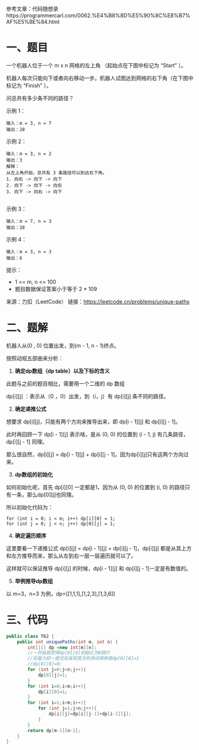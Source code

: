 参考文章：代码随想录https://programmercarl.com/0062.%E4%B8%8D%E5%90%8C%E8%B7%AF%E5%BE%84.html

#  一、题目

一个机器人位于一个 m x n 网格的左上角 （起始点在下图中标记为 “Start” ）。

机器人每次只能向下或者向右移动一步。机器人试图达到网格的右下角（在下图中标记为 “Finish” ）。

问总共有多少条不同的路径？

示例 1：

```
输入：m = 3, n = 7
输出：28
```

示例 2：

```
输入：m = 3, n = 2
输出：3
解释：
从左上角开始，总共有 3 条路径可以到达右下角。
1. 向右 -> 向下 -> 向下
2. 向下 -> 向下 -> 向右
3. 向下 -> 向右 -> 向下
   
```

示例 3：

```
输入：m = 7, n = 3
输出：28
```

示例 4：

```
输入：m = 3, n = 3
输出：6
```


提示：

*  1 <= m, n <= 100
* 题目数据保证答案小于等于 2 * 109

来源：力扣（LeetCode）
链接：https://leetcode.cn/problems/unique-paths

# 二、题解

机器人从(0 , 0) 位置出发，到(m - 1, n - 1)终点。

按照动规五部曲来分析：

1. **确定dp数组（dp table）以及下标的含义**

此题与之前的题目相比，需要用一个二维的 dp 数组

dp[i]\[j] ：表示从（0 ，0）出发，到（i，j）有 dp[i]\[j] 条不同的路径。

2. **确定递推公式**

想要求 dp[i]\[j]，只能有两个方向来推导出来，即 dp[i - 1]\[j] 和 dp[i]\[j - 1]。

此时再回顾一下 dp[i - 1]\[j] 表示啥，是从 (0, 0) 的位置到 (i - 1, j) 有几条路径，dp[i]\[j - 1] 同理。

那么很自然，dp[i]\[j] = dp[i - 1]\[j] + dp[i]\[j - 1]，因为dp[i]\[j]只有这两个方向过来。

3. **dp数组的初始化**

如何初始化呢，首先 dp[i]\[0] 一定都是1，因为从 (0, 0) 的位置到 (i, 0) 的路径只有一条，那么dp[0]\[j]也同理。

所以初始化代码为：

```text
for (int i = 0; i < m; i++) dp[i][0] = 1;
for (int j = 0; j < n; j++) dp[0][j] = 1;
```

4. **确定遍历顺序**

这里要看一下递推公式 dp[i]\[j] = dp[i - 1]\[j] + dp[i]\[j - 1]，dp[i]\[j] 都是从其上方和左方推导而来，那么从左到右一层一层遍历就可以了。

这样就可以保证推导 dp[i]\[j] 的时候，dp[i - 1]\[j] 和 dp[i]\[j - 1]一定是有数值的。

5. **举例推导dp数组**

以 m=3，n=3 为例，dp=[[1,1,1],[1,2,3],[1,3,6]]

# 三、代码

```java
public class T62 {
    public int uniquePaths(int m, int n) {
        int[][] dp =new int[m][n];
        //一开始我觉得dp[0][0]初始化为0就行
        //后面力扣一提交后发现官方的测试用例是dp[0][0]=1
        //dp[0][0]=0;
        for (int j=0;j<n;j++){
            dp[0][j]=1;
        }
        for (int i=0;i<m;i++){
            dp[i][0]=1;
        }
        for (int i=1;i<m;i++){
            for (int j=1;j<n;j++){
                dp[i][j]=dp[i][j-1]+dp[i-1][j];
            }
        }
        return dp[m-1][n-1];
    }
}
```

